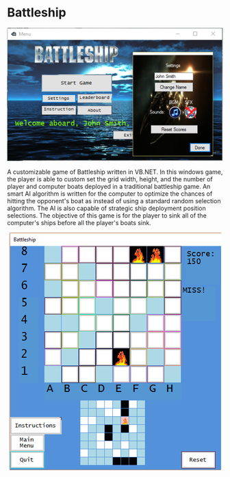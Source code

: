 # Battleship

<p align="center">
  <img src = "battleship-modal.png">
</p>

A customizable game of Battleship written in VB.NET. In this windows game, the player is able to custom set the grid width, height, and the number of player and computer boats deployed in a traditional battleship game. An smart AI algorithm is written for the computer to optimize the chances of hitting the opponent's boat as instead of using a standard random selection algorithm. The AI is also capable of strategic ship deployment position selections. The objective of this game is for the player to sink all of the computer's ships before all the player's boats sink.

<p align="center">
  <img src = "battleship.png">
</p>
